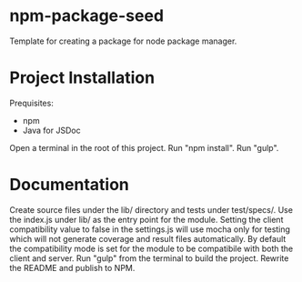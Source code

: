 npm-package-seed
================

Template for creating a package for node package manager.

Project Installation
====================

Prequisites:
- npm
- Java for JSDoc

Open a terminal in the root of this project.
Run "npm install".
Run "gulp".

Documentation
=============

Create source files under the lib/ directory and tests under test/specs/. Use the index.js under lib/ as the entry point for the module.
Setting the client compatibility value to false in the settings.js will use mocha only for testing which will not generate coverage and result files automatically.
By default the compatibility mode is set for the module to be compatibile with both the client and server. Run "gulp" from the terminal to build the project.
Rewrite the README and publish to NPM.
